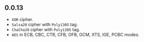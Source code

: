 ## 0.0.13

- `XOR` cipher.
- `Salsa20` cipher with `Poly1305` tag.
- `ChaCha20` cipher with `Poly1305` tag.
- `AES` in ECB, CBC, CTR, CFB, OFB, GCM, XTS, IGE, PCBC modes.

